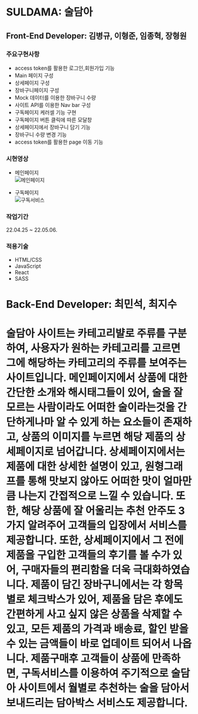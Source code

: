 # SULDAMA: 술담아

## Front-End Developer: 김병규, 이형준, 임종혁, 장형원

### 주요구현사항
 - access token를 활용한 로그인,회원가입 기능 
 - Main 페이지 구성
 - 상세페이지 구성
 - 장바구니페이지 구성
 - Mock 데이터를 이용한 장바구니 수량
 - 사이트 API를 이용한 Nav bar 구성
 - 구독페이지 케러셀 기능 구현 
 - 구독페이지 버튼 클릭에 따른 모달창 
 - 상세페이지에서 장바구니 담기 기능
 - 장바구니 수량 변경 기능
 - access token를 활용한 page 이동 기능

### 시현영상
- 메인페이지<br/>
![메인페이지](https://user-images.githubusercontent.com/92970761/167074660-bd8002da-9e96-41a4-8ffc-b189f46d6c8c.gif)

- 구독페이지<br/>
![구독서비스](https://user-images.githubusercontent.com/92970761/167074918-6288c0fd-d97e-4228-a894-60b030bed81c.gif)


### 작업기간
22.04.25 ~ 22.05.06.

### 적용기술
- HTML/CSS
- JavaScript
- React
- SASS


# Back-End Developer: 최민석, 최지수

# 술담아 사이트는 카테고리뱔로 주류를 구분하여, 사용자가 원하는 카테고리를 고르면 그에 해당하는 카테고리의 주류를 보여주는 사이트입니다. 메인페이지에서 상품에 대한 간단한 소개와 해시태그들이 있어, 술을 잘 모르는 사람이라도 어떠한 술이라는것을 간단하게나마 알 수 있게 하는 요소들이 존재하고, 상품의 이미지를 누르면 해당 제품의 상세페이지로 넘어갑니다. 상세페이지에서는 제품에 대한 상세한 설명이 있고, 원형그래프를 통해 맛보지 않아도 어떠한 맛이 얼마만큼 나는지 간접적으로 느낄 수 있습니다. 또한, 해당 상품에 잘 어울리는 추천 안주도 3가지 알려주어 고객들의 입장에서 서비스를 제공합니다. 또한, 상세페이지에서 그 전에 제품을 구입한 고객들의 후기를 볼 수가 있어, 구매자들의 편리함을 더욱 극대화하였습니다. 제품이 담긴 장바구니에서는 각 항목별로 체크박스가 있어, 제품을 담은 후에도 간편하게 사고 싶지 않은 상품을 삭제할 수 있고, 모든 제품의 가격과 배송료, 할인 받을 수 있는 금액들이 바로 업데이트 되어서 나옵니다. 제품구매후 고객들이 상품에 만족하면, 구독서비스를 이용하여 주기적으로 술담아 사이트에서 월별로 추천하는 술을 담아서 보내드리는 담아박스 서비스도 제공합니다.
